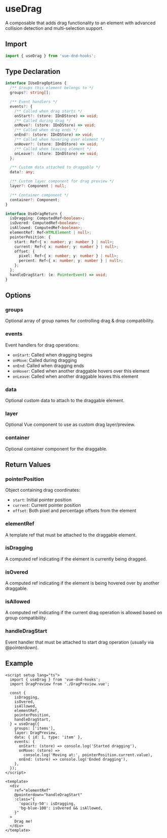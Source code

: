 # useDrag

A composable that adds drag functionality to an element with advanced collision detection and multi-selection support.

## Import

```ts
import { useDrag } from 'vue-dnd-hooks';
```

## Type Declaration

```ts
interface IUseDragOptions {
  /** Groups this element belongs to */
  groups?: string[];

  /** Event handlers */
  events?: {
    /** Called when drag starts */
    onStart?: (store: IDnDStore) => void;
    /** Called during drag */
    onMove?: (store: IDnDStore) => void;
    /** Called when drag ends */
    onEnd?: (store: IDnDStore) => void;
    /** Called when hovering over element */
    onHover?: (store: IDnDStore) => void;
    /** Called when leaving element */
    onLeave?: (store: IDnDStore) => void;
  };

  /** Custom data attached to draggable */
  data?: any;

  /** Custom layer component for drag preview */
  layer?: Component | null;

  /** Container component */
  container?: Component;
}

interface UseDragReturn {
  isDragging: ComputedRef<boolean>;
  isOvered: ComputedRef<boolean>;
  isAllowed: ComputedRef<boolean>;
  elementRef: Ref<HTMLElement | null>;
  pointerPosition: {
    start: Ref<{ x: number; y: number } | null>;
    current: Ref<{ x: number; y: number } | null>;
    offset: {
      pixel: Ref<{ x: number; y: number } | null>;
      percent: Ref<{ x: number; y: number } | null>;
    };
  };
  handleDragStart: (e: PointerEvent) => void;
}
```

## Options

### groups

Optional array of group names for controlling drag & drop compatibility.

### events

Event handlers for drag operations:

- `onStart`: Called when dragging begins
- `onMove`: Called during dragging
- `onEnd`: Called when dragging ends
- `onHover`: Called when another draggable hovers over this element
- `onLeave`: Called when another draggable leaves this element

### data

Optional custom data to attach to the draggable element.

### layer

Optional Vue component to use as custom drag layer/preview.

### container

Optional container component for the draggable.

## Return Values

### pointerPosition

Object containing drag coordinates:

- `start`: Initial pointer position
- `current`: Current pointer position
- `offset`: Both pixel and percentage offsets from the element

### elementRef

A template ref that must be attached to the draggable element.

### isDragging

A computed ref indicating if the element is currently being dragged.

### isOvered

A computed ref indicating if the element is being hovered over by another draggable.

### isAllowed

A computed ref indicating if the current drag operation is allowed based on group compatibility.

### handleDragStart

Event handler that must be attached to start drag operation (usually via @pointerdown).

## Example

```vue
<script setup lang="ts">
  import { useDrag } from 'vue-dnd-hooks';
  import DragPreview from './DragPreview.vue';

  const {
    isDragging,
    isOvered,
    isAllowed,
    elementRef,
    pointerPosition,
    handleDragStart,
  } = useDrag({
    groups: ['items'],
    layer: DragPreview,
    data: { id: 1, type: 'item' },
    events: {
      onStart: (store) => console.log('Started dragging'),
      onMove: (store) =>
        console.log('Moving at:', pointerPosition.current.value),
      onEnd: (store) => console.log('Ended dragging'),
    },
  });
</script>

<template>
  <div
    ref="elementRef"
    @pointerdown="handleDragStart"
    :class="{
      'opacity-50': isDragging,
      'bg-blue-100': isOvered && isAllowed,
    }"
  >
    Drag me!
  </div>
</template>
```
